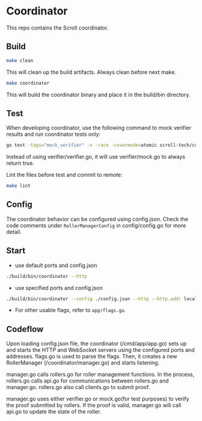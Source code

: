 # Coordinator

This repo contains the Scroll coordinator.

## Build

```bash
make clean
```
This will clean up the build artifacts. Always clean before next make.

```bash
make coordinator
```
This will build the coordinator binary and place it in the build/bin directory.

## Test

When developing coordinator, use the following command to mock verifier results and run coordinator tests only:

```bash
go test -tags="mock_verifier" -v -race -covermode=atomic scroll-tech/coordinator/...
```
Instead of using verifier/verifier.go, it will use verifier/mock.go to always return true.

Lint the files before test and commit to remote:

```bash
make lint
```

## Config

The coordinator behavior can be configured using config.json. Check the code comments under ```RollerManagerConfig``` in config/config.go for more detail.

## Start

* use default ports and config.json

```bash
./build/bin/coordinator --http
```

* use specified ports and config.json

```bash
./build/bin/coordinator --config ./config.json --http --http.addr localhost --http.port 8390
```

* For other usable flags, refer to ```app/flags.go```.

## Codeflow
Upon loading config.json file, the coordinator (/cmd/app/app.go) sets up and starts the HTTP and WebSocket servers using the configured ports and addresses. flags.go is used to parse the flags.
Then, it creates a new RollerManager (/coordinator/manager.go) and starts listening.

manager.go calls rollers.go for roller management functions. In the process, rollers.go calls api.go for communications between rollers.go and manager.go. rollers.go also call clients.go to submit proof.

manager.go uses either verifier.go or mock.go(for test purposes) to verify the proof submitted by rollers. If the proof is valid, manager.go will call api.go to update the state of the roller.